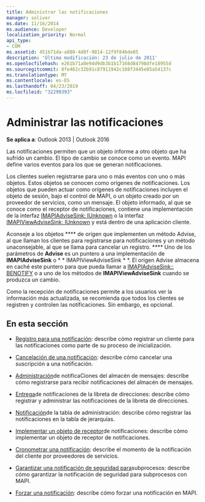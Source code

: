 ```yaml
---
title: Administrar las notificaciones
manager: soliver
ms.date: 11/16/2014
ms.audience: Developer
localization_priority: Normal
api_type:
- COM
ms.assetid: 451b71da-a888-4d8f-9814-12f9f846de05
description: 'Última modificación: 23 de julio de 2011'
ms.openlocfilehash: e261b71a8e94d9db3b1b17168d84798dfe18955d
ms.sourcegitcommit: 8fe462c32b91c87911942c188f3445e85a54137c
ms.translationtype: MT
ms.contentlocale: es-ES
ms.lasthandoff: 04/23/2019
ms.locfileid: "32299393"
---
```

# <a name="handling-notifications"></a>Administrar las notificaciones

**Se aplica a**: Outlook 2013 | Outlook 2016 
  
Las notificaciones permiten que un objeto informe a otro objeto que ha sufrido un cambio. El tipo de cambio se conoce como un evento. MAPI define varios eventos para los que se generan notificaciones. 
  
Los clientes suelen registrarse para uno o más eventos con uno o más objetos. Estos objetos se conocen como orígenes de notificaciones. Los objetos que pueden actuar como orígenes de notificaciones incluyen el objeto de sesión, bajo el control de MAPI, o un objeto creado por un proveedor de servicios, como un mensaje. El objeto informado, al que se conoce como el receptor de notificaciones, contiene una implementación de la interfaz [IMAPIAdviseSink: IUnknown](imapiadvisesinkiunknown.md) o la interfaz [IMAPIViewAdviseSink: IUnknown](imapiviewadvisesinkiunknown.md) y está dentro de una aplicación cliente. 
  
Aconseje a los objetos **** de origen que implementen un método Advise, al que llaman los clientes para registrarse para notificaciones y un método unaconsejable, al que se llama para cancelar un registro. **** Uno de los parámetros de **Advise** es un puntero a una implementación de **IMAPIAdviseSink** o * * IMAPIViewAdviseSink * *. El origen Advise almacena en caché este puntero para que pueda llamar a [IMAPIAdviseSink:: BENOTIFY](imapiadvisesink-onnotify.md) o a uno de los métodos de **IMAPIViewAdviseSink** cuando se produzca un cambio. 
  
Como la recepción de notificaciones permite a los usuarios ver la información más actualizada, se recomienda que todos los clientes se registren y controlen las notificaciones. Sin embargo, es opcional.
  
## <a name="in-this-section"></a>En esta sección

- [Registro para una notificación](registering-for-a-notification.md): describe cómo registrar un cliente para las notificaciones como parte de su proceso de inicialización.
    
- [Cancelación de una notificación](canceling-a-notification.md): describe cómo cancelar una suscripción a una notificación.
    
- [Administración](handling-message-store-notification.md)de notificaCiones del almacén de mensajes: describe cómo registrarse para recibir notificaciones del almacén de mensajes.
    
- [Entrega](handing-address-book-notification.md)de notificaciones de la libreta de direcciones: describe cómo registrar y administrar las notificaciones de la libreta de direcciones.
    
- [Notificación](handling-table-notification.md)de la tabla de administración: describe cómo registrar las notificaciones en la tabla de jerarquías.
    
- [Implementar un objeto de receptor](implementing-an-advise-sink-object.md)de notificaciones: describe cómo implementar un objeto de receptor de notificaciones.
    
- [Cronometrar una notificación](timing-a-notification.md): describe el momento de la notificación del cliente por proveedores de servicios.
    
- [Garantizar una notificación de seguridad para](ensuring-a-thread-safe-notification.md)subprocesos: describe cómo garantizar la notificación de seguridad para subprocesos con MAPI.
    
- [Forzar una notificación](forcing-a-notification.md): describe cómo forzar una notificación en MAPI.
    

